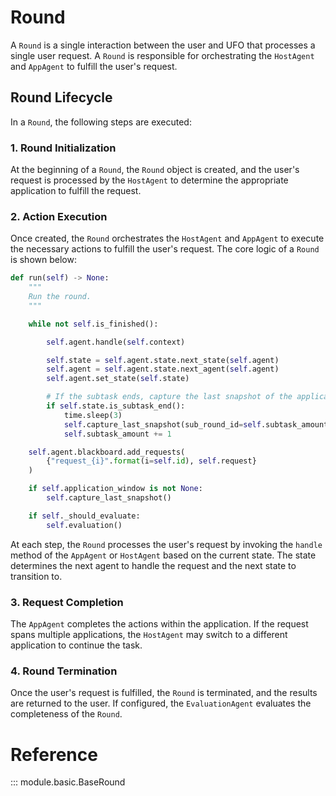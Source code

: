 # Round

A `Round` is a single interaction between the user and UFO that processes a single user request. A `Round` is responsible for orchestrating the `HostAgent` and `AppAgent` to fulfill the user's request.


## Round Lifecycle

In a `Round`, the following steps are executed:

### 1. Round Initialization
At the beginning of a `Round`, the `Round` object is created, and the user's request is processed by the `HostAgent` to determine the appropriate application to fulfill the request.

### 2. Action Execution
Once created, the `Round` orchestrates the `HostAgent` and `AppAgent` to execute the necessary actions to fulfill the user's request. The core logic of a `Round` is shown below:

```python
def run(self) -> None:
    """
    Run the round.
    """

    while not self.is_finished():

        self.agent.handle(self.context)

        self.state = self.agent.state.next_state(self.agent)
        self.agent = self.agent.state.next_agent(self.agent)
        self.agent.set_state(self.state)

        # If the subtask ends, capture the last snapshot of the application.
        if self.state.is_subtask_end():
            time.sleep(3)
            self.capture_last_snapshot(sub_round_id=self.subtask_amount)
            self.subtask_amount += 1

    self.agent.blackboard.add_requests(
        {"request_{i}".format(i=self.id), self.request}
    )

    if self.application_window is not None:
        self.capture_last_snapshot()

    if self._should_evaluate:
        self.evaluation()
```

At each step, the `Round` processes the user's request by invoking the `handle` method of the `AppAgent` or `HostAgent` based on the current state. The state determines the next agent to handle the request and the next state to transition to.

### 3. Request Completion
The `AppAgent` completes the actions within the application. If the request spans multiple applications, the `HostAgent` may switch to a different application to continue the task.

### 4. Round Termination
Once the user's request is fulfilled, the `Round` is terminated, and the results are returned to the user. If configured, the `EvaluationAgent` evaluates the completeness of the `Round`.


# Reference

::: module.basic.BaseRound